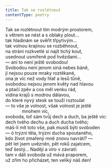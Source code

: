 ```yaml
---
title: Tak se rozlétnout
contentType: poetry
---
```


<section>

Tak se rozlétnout tím modrým prostorem,  
s větrem se nést a s oblaky plout…  
tak hladinám se svěřit třpytivým…  
tak volnou krajinou se rozběhnout,  
na stráni rozkvetlé si najít tichý kout,  
usednout usmířeně pod hvězdami…  
— ani to není ještě svobodou!  
Svobodou není jenom siná nebes báně,  
jí nejsou pouze mraky roztěkané,  
ona je víc než vody hlať a lesů tůně,  
svobodou nejsou jenom květy nad hlavou  
a ptačí zpěv a cos měl venku rád,  
vidina krajů s modrou dálavou,  
do které nyvý stesk se touží roztoulat  
— to vše je volnost, však volnost je ještě  
             mnohem víc,  
svoboda, toť sám tvůj dech a duch, ba ještě víc:  
dech tvého dechu a duch ducha tvého;  
máš-li mít toto vše, pak musíš býti svoboden  
— ó trýzni těla, trýzni ducha spoutaného,  
kdo život zmařený mně znovu navrátí? —  
pět let jsem uvězněn, pět roků zajatcem,  
teď šestý… Naději a víro v závrati:  
tam v dáli svoboda už mává praporem,  
už zřím ho přicházet, ten veliký náš den!

</section>
